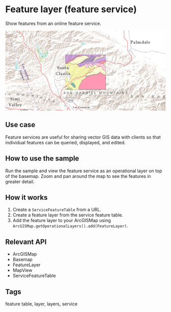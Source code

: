 # Feature layer (feature service)

Show features from an online feature service.

![Image of feature layer feature service](FeatureLayerFeatureService.png)

## Use case

Feature services are useful for sharing vector GIS data with clients so that individual features can be queried, displayed, and edited.

## How to use the sample

Run the sample and view the feature service as an operational layer on top of the basemap. Zoom and pan around the map to see the features in greater detail.

## How it works

1. Create a `ServiceFeatureTable` from a URL.
2. Create a feature layer from the service feature table.
3. Add the feature layer to your ArcGISMap using `ArcGISMap.getOperationalLayers().add(FeatureLayer)`.

## Relevant API

* ArcGISMap
* Basemap
* FeatureLayer
* MapView
* ServiceFeatureTable

## Tags

feature table, layer, layers, service
